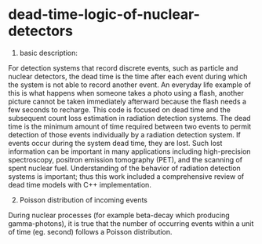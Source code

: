 # dead-time-logic-of-nuclear-detectors
 1. basic description:
 
 For detection systems that record discrete events, such as particle and nuclear detectors, the dead time is the time after each event during which the system is not able to record another event. An everyday life example of this is what happens when someone takes a photo using a flash, another picture cannot be taken immediately afterward because the flash needs a few seconds to recharge. This code is focused on dead time and the subsequent count loss estimation in radiation detection systems. The dead time is the minimum amount of time required between two events to permit detection of those events individually by a radiation detection system. If events occur during the system dead time, they are lost. Such lost information can be important in many applications including high-precision spectroscopy, positron emission tomography (PET), and the scanning of spent nuclear fuel. Understanding of the behavior of radiation detection systems is important; thus this work included a comprehensive review of dead time models with C++ implementation.
 
 2. Poisson distribution of incoming events
 
 During nuclear processes (for example beta-decay which producing gamma-photons), it is true that the number of occurring events within a unit of time (eg. second) follows a Poisson distribution.
 
 

